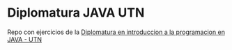 # Diplomatura JAVA UTN

Repo con ejercicios de la [Diplomatura en introduccion a la programacion en JAVA - UTN](https://mincyt.cba.gov.ar/diplomatura-en-introduccion-a-la-programacion-en-java/)

